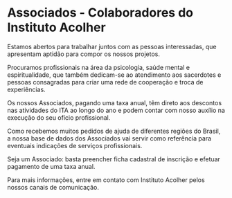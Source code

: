 # Associados - Colaboradores do Instituto Acolher

Estamos abertos para trabalhar juntos com as pessoas interessadas, que
apresentam aptidão para compor os nossos projetos.

Procuramos profissionais na área da psicologia, saúde mental e espiritualidade,
que também dedicam-se ao atendimento aos sacerdotes e pessoas consagradas para
criar uma rede de cooperação e troca de experiências.

Os nossos Associados, pagando uma taxa anual, têm direto aos descontos nas
atividades do ITA ao longo do ano e podem contar com nosso auxílio na execução
do seu ofício profissional.

Como recebemos muitos pedidos de ajuda de diferentes regiões do Brasil, a nossa
base de dados dos Associados vai servir como referência para eventuais
indicações de serviços profissionais.

Seja um Associado: basta preencher ficha cadastral de inscrição e efetuar
pagamento de uma taxa anual.

Para mais informações, entre em contato com Instituto Acolher pelos nossos
canais de comunicação.
